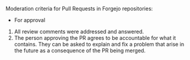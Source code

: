Moderation criteria for Pull Requests in Forgejo repositories:

* For approval

1. All review comments were addressed and answered.
1. The person approving the PR agrees to be accountable for what it contains. They can be asked to explain and fix a problem that arise in the future as a consequence of the PR being merged.


